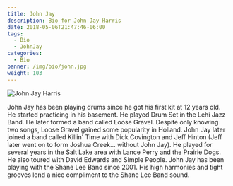 ```yaml
---
title: John Jay
description: Bio for John Jay Harris
date: 2018-05-06T21:47:46-06:00
tags:
  - Bio
  - JohnJay
categories:
  - Bio
banner: /img/bio/john.jpg
weight: 103
---
```


<img src="/img/bio/john.jpg" class="img-responsive" alt="John Jay Harris" />

John Jay has been playing drums since he got his first kit at 12 years old. He started practicing in his basement. He played Drum Set in the Lehi Jazz Band. He later formed a band called Loose Gravel.  Despite only knowing two songs, Loose Gravel gained some popularity in Holland. John Jay later joined a band called Killin' Time with Dick Covington and Jeff Hinton (Jeff later went on to form Joshua Creek... without John Jay). He played for several years in the Salt Lake area with Lance Perry and the Prairie Dogs. He also toured with David Edwards and Simple People. John Jay has been playing with the Shane Lee Band since 2001. His high harmonies and tight grooves lend a nice compliment to the Shane Lee Band sound.
